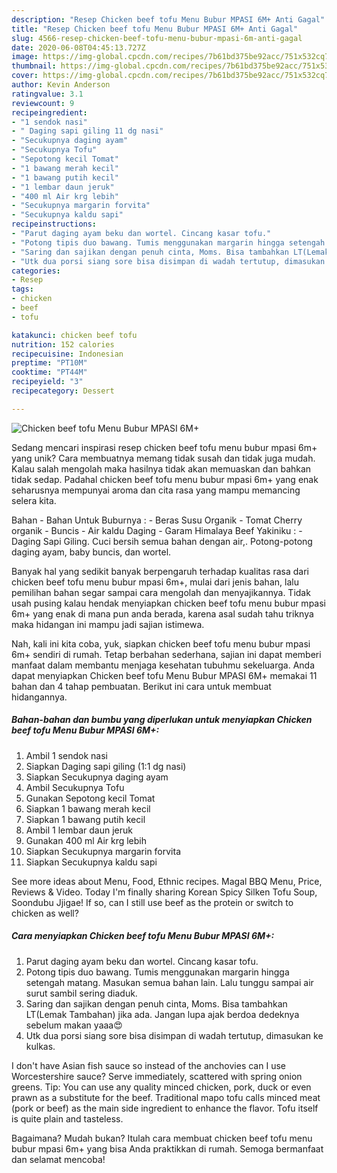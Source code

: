 ```yaml
---
description: "Resep Chicken beef tofu Menu Bubur MPASI 6M+ Anti Gagal"
title: "Resep Chicken beef tofu Menu Bubur MPASI 6M+ Anti Gagal"
slug: 4566-resep-chicken-beef-tofu-menu-bubur-mpasi-6m-anti-gagal
date: 2020-06-08T04:45:13.727Z
image: https://img-global.cpcdn.com/recipes/7b61bd375be92acc/751x532cq70/chicken-beef-tofu-menu-bubur-mpasi-6m-foto-resep-utama.jpg
thumbnail: https://img-global.cpcdn.com/recipes/7b61bd375be92acc/751x532cq70/chicken-beef-tofu-menu-bubur-mpasi-6m-foto-resep-utama.jpg
cover: https://img-global.cpcdn.com/recipes/7b61bd375be92acc/751x532cq70/chicken-beef-tofu-menu-bubur-mpasi-6m-foto-resep-utama.jpg
author: Kevin Anderson
ratingvalue: 3.1
reviewcount: 9
recipeingredient:
- "1 sendok nasi"
- " Daging sapi giling 11 dg nasi"
- "Secukupnya daging ayam"
- "Secukupnya Tofu"
- "Sepotong kecil Tomat"
- "1 bawang merah kecil"
- "1 bawang putih kecil"
- "1 lembar daun jeruk"
- "400 ml Air krg lebih"
- "Secukupnya margarin forvita"
- "Secukupnya kaldu sapi"
recipeinstructions:
- "Parut daging ayam beku dan wortel. Cincang kasar tofu."
- "Potong tipis duo bawang. Tumis menggunakan margarin hingga setengah matang. Masukan semua bahan lain. Lalu tunggu sampai air surut sambil sering diaduk."
- "Saring dan sajikan dengan penuh cinta, Moms. Bisa tambahkan LT(Lemak Tambahan) jika ada. Jangan lupa ajak berdoa dedeknya sebelum makan yaaa😍"
- "Utk dua porsi siang sore bisa disimpan di wadah tertutup, dimasukan ke kulkas."
categories:
- Resep
tags:
- chicken
- beef
- tofu

katakunci: chicken beef tofu 
nutrition: 152 calories
recipecuisine: Indonesian
preptime: "PT10M"
cooktime: "PT44M"
recipeyield: "3"
recipecategory: Dessert

---
```



![Chicken beef tofu Menu Bubur MPASI 6M+](https://img-global.cpcdn.com/recipes/7b61bd375be92acc/751x532cq70/chicken-beef-tofu-menu-bubur-mpasi-6m-foto-resep-utama.jpg)

Sedang mencari inspirasi resep chicken beef tofu menu bubur mpasi 6m+ yang unik? Cara membuatnya memang tidak susah dan tidak juga mudah. Kalau salah mengolah maka hasilnya tidak akan memuaskan dan bahkan tidak sedap. Padahal chicken beef tofu menu bubur mpasi 6m+ yang enak seharusnya mempunyai aroma dan cita rasa yang mampu memancing selera kita.

Bahan - Bahan Untuk Buburnya : - Beras Susu Organik - Tomat Cherry organik - Buncis - Air kaldu Daging - Garam Himalaya Beef Yakiniku : - Daging Sapi Giling. Cuci bersih semua bahan dengan air,. Potong-potong daging ayam, baby buncis, dan wortel.

Banyak hal yang sedikit banyak berpengaruh terhadap kualitas rasa dari chicken beef tofu menu bubur mpasi 6m+, mulai dari jenis bahan, lalu pemilihan bahan segar sampai cara mengolah dan menyajikannya. Tidak usah pusing kalau hendak menyiapkan chicken beef tofu menu bubur mpasi 6m+ yang enak di mana pun anda berada, karena asal sudah tahu triknya maka hidangan ini mampu jadi sajian istimewa.


Nah, kali ini kita coba, yuk, siapkan chicken beef tofu menu bubur mpasi 6m+ sendiri di rumah. Tetap berbahan sederhana, sajian ini dapat memberi manfaat dalam membantu menjaga kesehatan tubuhmu sekeluarga. Anda dapat menyiapkan Chicken beef tofu Menu Bubur MPASI 6M+ memakai 11 bahan dan 4 tahap pembuatan. Berikut ini cara untuk membuat hidangannya.

<!--inarticleads1-->

##### Bahan-bahan dan bumbu yang diperlukan untuk menyiapkan Chicken beef tofu Menu Bubur MPASI 6M+:

1. Ambil 1 sendok nasi
1. Siapkan  Daging sapi giling (1:1 dg nasi)
1. Siapkan Secukupnya daging ayam
1. Ambil Secukupnya Tofu
1. Gunakan Sepotong kecil Tomat
1. Siapkan 1 bawang merah kecil
1. Siapkan 1 bawang putih kecil
1. Ambil 1 lembar daun jeruk
1. Gunakan 400 ml Air krg lebih
1. Siapkan Secukupnya margarin forvita
1. Siapkan Secukupnya kaldu sapi


See more ideas about Menu, Food, Ethnic recipes. Magal BBQ Menu, Price, Reviews &amp; Video. Today I&#39;m finally sharing Korean Spicy Silken Tofu Soup, Soondubu Jjigae! If so, can I still use beef as the protein or switch to chicken as well? 

<!--inarticleads2-->

##### Cara menyiapkan Chicken beef tofu Menu Bubur MPASI 6M+:

1. Parut daging ayam beku dan wortel. Cincang kasar tofu.
1. Potong tipis duo bawang. Tumis menggunakan margarin hingga setengah matang. Masukan semua bahan lain. Lalu tunggu sampai air surut sambil sering diaduk.
1. Saring dan sajikan dengan penuh cinta, Moms. Bisa tambahkan LT(Lemak Tambahan) jika ada. Jangan lupa ajak berdoa dedeknya sebelum makan yaaa😍
1. Utk dua porsi siang sore bisa disimpan di wadah tertutup, dimasukan ke kulkas.


I don&#39;t have Asian fish sauce so instead of the anchovies can I use Worcestershire sauce? Serve immediately, scattered with spring onion greens. Tip: You can use any quality minced chicken, pork, duck or even prawn as a substitute for the beef. Traditional mapo tofu calls minced meat (pork or beef) as the main side ingredient to enhance the flavor. Tofu itself is quite plain and tasteless. 

Bagaimana? Mudah bukan? Itulah cara membuat chicken beef tofu menu bubur mpasi 6m+ yang bisa Anda praktikkan di rumah. Semoga bermanfaat dan selamat mencoba!
